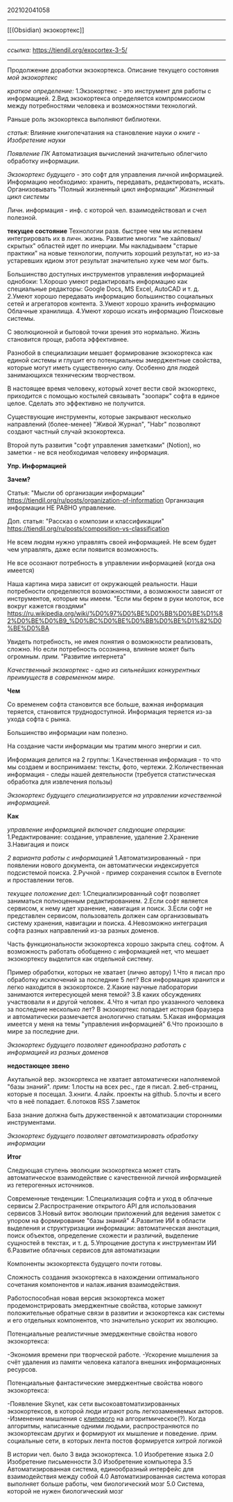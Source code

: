 202102041058
***
[[(Obsidian) экзокортекс]]
***
*ссылка:*
https://tiendil.org/exocortex-3-5/
***
Продолжение доработки экзокортекса. 
Описание текущего состояния *мой экзокортекс*

*краткое определение:*
1.Экзокортекс - это инструмент для работы с информацией.
2.Вид экзокортекса определяется компромиссиом между потребностями человека и возможностями технологий.

Раньше роль экзокортекса выполняют библиотеки.

*статья:*
Влияние книгопечатания на становление науки
*о книге - Изобретение науки*

*Появление ПК* 
Автоматизация вычислений значительно облегчило обработку информации.

*Экзокортекс будущего* - это софт для управления личной информацией.
Информацию необходимо: 
хранить, передавать, редактировать, искать.
Организовывать "Полный жизненный цикл информации"
*Жизненный цикл системы*

Личн. информация - инф. с которой чел. взаимодействовал и счел полезной.

**текущее состояние**
Технологии разв. быстрее чем мы испеваем интегрировать их в личн. жизнь. 
Развитие многих "не хайповых/скрытых" областей идет по инерции.
Мы накладываем "старые практики" на новые технологии, 
получить хороший результат, но из-за устаревших идиом этот результат значительно хуже чем мог быть.

Большинство доступных инструментов управления информацией однобоки:
1.Хорошо умеют редактировать информацию как специальные редакторы:
Google Docs, MS Excel, AutoCAD и т. д.
2.Умеют хорошо передавать информацию
большинство социальных сетей и агрегаторов контента.
3.Умеют хорошо хранить информацию
Облачные хранилища.
4.Умеют хорошо искать информацию
Поисковые системы.

С эволюционной и бытовой точки зрения это нормально. 
Жизнь становится проще, работа эффективнее.

Разнобой в специализации мешает формирование экзокортекса 
как единой системы и глушит его потенциальнеы эмерджентные свойства, 
которые могут иметь существенную силу.
Особенно для людей занимающихся техническим творчеством.

В настоящее время человеку, который хочет вести свой экзокортекс,
приходится с помощью костылей связывать "зоопарк" софта в единое целое.
Сделать это эффективно не получится.

Существующие инструменты, которые закрывают несколько направлений (более-менее)
"Живой Журнал", "Habr" позволяют создают частный случай экзокортекса.

Второй путь развития "софт управления заметками" (Notion), 
но заметки - не вся необходимая человеку информация.

**Упр. Информацией**

**Зачем?**

Статья:
"Мысли об организации информации"
https://tiendil.org/ru/posts/organization-of-information
Организация информации НЕ РАВНО  управление.

Доп. статья:
"Рассказ о композии и классификации"
https://tiendil.org/ru/posts/composition-vs-classification

Не всем людям нужно управлять своей информацией. 
Не всем будет чем управлять, даже если появится возможность.

Не все осознают потребность в управлении информацией
(когда она имеется)

Наша картина мира зависит от окружающей реальности.
Наши потребности определяются возможностями, 
а возможности зависят от инструментов, которые мы имеем.
"Если мы берем в руки молоток, все вокруг кажется гвоздями"
https://ru.wikipedia.org/wiki/%D0%97%D0%BE%D0%BB%D0%BE%D1%82%D0%BE%D0%B9_%D0%BC%D0%BE%D0%BB%D0%BE%D1%82%D0%BE%D0%BA

Увидеть потребность, не имея понятия о возможности реализовать, сложно.
Но если потребность осознанна, влияние может быть огромным. 
*прим.* 
"Развитие интернета"

*Качественный экзокортекс - одно из сильнейших конкурентных преимуществ в современном мире.*

**Чем**

Со временем софта становится все больше, 
важная информация теряется, становится труднодоступной.
Информация теряется из-за ухода софта с рынка.

Большинство информации нам полезно.

На создание части информации мы тратим много энергии и сил.

Информация делится на 2 группы:
1.Качественная информация - то что мы создаем и воспринимаем:
тексты, фото, чертежи.
2.Количественная информация - следы нашей деятельности
(требуется статистическая обработка для извлечения пользы)

*Экзокортекс будущего специализируется на управлении качественной информацией.*

**Как**

*управление информацией включает следующие операции:*
1.Редактирование: создание, управление, удаление
2.Хранение
3.Навигация и поиск

*2 варианта работы с информацией*
1.Автоматизированный - при появлении нового документа, он автоматически индексируется подсистемой поиска.
2.Ручной - пример сохранения ссылок в Evernote и проставлении тегов.

*текущее положение дел:*
1.Специализированный софт позволяет заниматься полноценным редактированием.
2.Если софт является сервисом, к нему идет хранение, навигация и поиск.
3.Если софт не представлен сервисом, пользователь должен сам организовывать систему хранения, навигации и поиска.
4.Невозможно интеграция софта разных направлений из-за разных доменов.

Часть функциональности экзокортекса хорошо закрыта спец. софтом.
А возможность работать обобщенно с информацией нет, 
что мешает экзокортексу выделится как отдельной систему.

Пример обработки, которых не хватает (лично автору)
1.Что я писал про обработку исключений за последние 5 лет?
Вся информация хранится и легко находится в экзокортоксе.
2.Какие научные лаборатории занимаются интересующей меня темой?
3.В каких обсуждениях участвовали я и другой человек.
4.Что я читал про указанного человека за последние несколько лет?
В экзокортекс попадает история браузера и автоматически размечается анологично статьям.
5.Какая информация имеется у меня на темы "управления информацией"
6.Что произошло в мире за последние дни.

*Экзокортекс будущего позволяет единообразно работать с информацией из разных доменов*

**недостающее звено**

Акутальной вер. экзокортекса не хватает автоматически наполняемой "базы знаний". 
*прим:*
1.посты на всех рес., где я писал.
2.веб-страниц, которые я посещал.
3.книги.
4.лайк. проекты на github.
5.почты и всего что в неё попадает.
6.потоков RSS 
7.заметок

База знание должна быть дружественной к автоматизации сторонними инструментами.

*Экзокортекс будущего позволяет автоматизировать обработку информации*

**Итог**

Следующая ступень эволюции экзокортекса может стать автоматическое взаимодействие с качественной личной информацией из гетерогенных источников.

Современные тенденции:
1.Специализация софта и уход в облачные сервисы
2.Распространение открытого API для использования сервисов
3.Новый виток эволюции приложений для ведения заметок с упором на формирование "базы знаний"
4.Развитие ИИ в области выделения и структуризации информации: 
автоматическая аннотация, поиск объектов, определение схожести и различий, выделение сущностей в текстах, и т. д.
5.Упрощение доступа к инструментам ИИ
6.Развитие облачных сервисов для автоматизации

Компоненты экзокортекста будущего почти готовы.

Сложность создания экзокортекса в нахождении оптимального сочетания компонентов и налаж.ивания взаимодействия.

Работоспособная новая версия экзокортекса
может продемонстрировать эмерджентные свойства,
которые замкнут положительные обратные связи в развитии и экзокортекса как системы и его отдельных компонентов, 
что значительно ускорит их эволюцию.

Потенциальные реалистичные эмерджентные свойства нового экзокортекса:

-Экономия времени при творческой работе.
-Ускорение мышления за счёт удаления из памяти человека каталога внешних информационных ресурсов.

Потенциальные фантастические эмерджентные свойства нового экзокортекса:

-Появление Skynet, как сети высокоавтоматизированных экзокортексов, в которой люди играют роль легкозаменяемых акторов.
-Изменение мышления с [клипового](https://ru.wikipedia.org/wiki/%D0%9A%D0%BB%D0%B8%D0%BF%D0%BE%D0%B2%D0%B0%D1%8F_%D0%BA%D1%83%D0%BB%D1%8C%D1%82%D1%83%D1%80%D0%B0) на алгоритмическое(?).
Когда алгоритмы, написанные одними людьми, распространяются по экзокортексам других и формируют их мышление и поведение.
*прим.* 
социальные сети, в которых лента постов формируется хитрой логикой

В истории чел. было 3 вида экзокортекса.
1.0 Изобретение языка
2.0 Изобретение письменности
3.0 Изобретение компьютера
3.5 Автоматизированная система, единообразный интерфейс для взаимодействия между собой
4.0 Автоматизированная система которая выполняет больше работы, чем биологический мозг
5.0 Система, которой не нужен биологический мозг